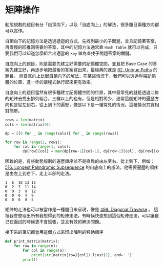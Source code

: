# 矩陣操作

動態規劃的題目有分「自頂向下」以及「自底向上」的解法，很多題目兩種方向都可以實作。

自頂向下的記憶方法是透過遞迴的方式，先找到最小的子問題，並且記憶著答案，再慢慢的回推回需要的答案，其中的記憶方法通常靠 `Hash Table` 就可以完成，只要我們可以知道怎麼組合出適當的 `key` 做為查找子問題答案的關鍵。

自底向上的題目，則是需要先建立好需要的記憶體空間，並且把 Base Case 的答案先建立好，再逐步地把最後的答案寫出來，最經典的就是 [62. Unique Paths](../../problems/dynamic-programming/unique-paths.md#zi-di-xiang-shang) 的題目。 而自底向上比起自頂向下的解法，在某些情況下，我們可以透過壓縮記憶體的位置，進一步的讓程式執行起來更有效率。

自底向上的題目當然有很多種建立記憶體空間的位置，其中最常見的就是透過二維的矩陣去找出排列組合，三維以上的也有，但是相對稀少，通常這個矩陣的遍歷方向也是從左到右，從上到下的遍歷，像是以下是一種常見的情況，這種情況其實相對簡單。

```python
rows = len(matrix)
cols = len(matrix[0])

dp = [[0 for _ in range(cols)] for _ in range(rows)]

for row in range(1, rows):
    for col in range(1, cols):
        dp[row][col] = max(dp[row-1][col-1], dp[row-1][col], dp[row][col-1])
```

困難的是，有些動態規劃的遍歷順序並不是直覺的由左至右、從上到下，例如： [516. Longest Palindromic Subsequence](../../classic-problems/palindrome/longest-palindromic-subsequence.md) 的自底向上的辦法，他需要遍歷的順序是由左上到右下，走上半部的走法。

```text
1  6  10 13 15 
0  2  7  11 14 
0  0  3  8  12 
0  0  0  4  9  
0  0  0  0  5
```

矩陣的走法也可以被當作是一種題目來呈現，像是 [498. Diagonal Traverse](../../problems/array/diagonal-traverse.md) 。 這裡我會整理出所有我想得到的矩陣走法。有時候快速想到這個矩陣走法，可以讓自己在面試的時候更不會慌張，並且有效的解決問題。

接下來的筆記都會用這個方式來印出陣列的移動順序

```python
def print_matrix(matrix):
    for row in range(n):
        for col in range(n):
            print(str(matrix[row][col]).ljust(2), end=' ')
        print()
```


